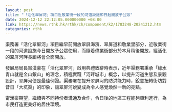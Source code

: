 ```yaml
---
layout: post
title: "「活化翠屏河」項目近敬業街一段的河道設施即日起開放予公眾"
date: 2024-12-12 22:12:05.000000000 +08:00
link: https://news.rthk.hk/rthk/ch/component/k2/1783248-20241212.htm
categories: rthk
---
```


渠務署「活化翠屏河」項目繼早前開放翠屏海濱、翠屏道和敬業里部分，近敬業街一段的河道設施今日開放予公眾使用，而隨着偉業街部分於本月稍後開放，經活化的翠屏河畔長廊將會全面開放。

發展局局長甯漢豪在「活化翠屏河」啟用典禮致辭時表示，近年渠務署秉承「綠水青山就是金山銀山」的理念，積極實踐「河畔城市」概念，以提升河道生態及景觀設計，翠屏河便是最佳例證。渠務署在提升翠屏河的防洪能力時，銳意扭轉街坊對昔日「大坑渠」的印象，讓翠屏河蛻變成為令人感覺煥然一新的亮點。

甯漢豪期望，繼續與不同持份者溝通及合作，令日後的地區工程能夠順利進行，為市民打造更美好的居住環境。
